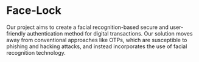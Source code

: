 # Face-Lock

Our project aims to create a facial recognition-based secure and user-friendly authentication method for digital transactions. Our solution moves away from conventional approaches like OTPs, which are susceptible to phishing and hacking attacks, and instead incorporates the use of facial recognition technology.

